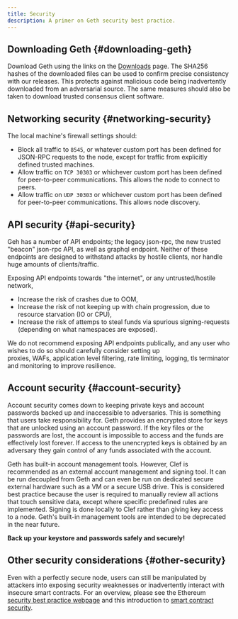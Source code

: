 ```yaml
---
title: Security
description: A primer on Geth security best practice.
---
```


## Downloading Geth {#downloading-geth}

Download Geth using the links on the [Downloads](/downloads) page. The SHA256 hashes of the downloaded files can be used to confirm precise consistency with our releases. This protects against malicious code being inadvertently downloaded from an adversarial source. The same measures should also be taken to download trusted consensus client software.

## Networking security {#networking-security}

The local machine's firewall settings should:

- Block all traffic to `8545`, or whatever custom port has been defined for JSON-RPC requests to the node, except for traffic from explicitly defined trusted machines.
- Allow traffic on `TCP 30303` or whichever custom port has been defined for peer-to-peer communications. This allows the node to connect to peers.
- Allow traffic on `UDP 30303` or whichever custom port has been defined for peer-to-peer communications. This allows node discovery.

## API security {#api-security}

Geh has a number of API endpoints; the legacy json-rpc, the new trusted "beacon" json-rpc API, as well as graphql endpoint. Neither of these
endpoints are designed to withstand attacks by hostile clients, nor handle huge amounts of clients/traffic. 

Exposing API endpoints towards "the internet", or any untrusted/hostile network, 

- Increase the risk of crashes due to OOM, 
- Increase the risk of not keeping up with chain progression, due to resource starvation (IO or CPU),
- Increase the risk of attemps to steal funds via spurious signing-requests (depending on what namespaces are exposed).

We do not recommend exposing API endpoints publically, and any user who wishes to do so should carefully consider setting up  
proxies, WAFs, application level filtering, rate limiting, logging, tls terminator and monitoring to improve resilience. 


## Account security {#account-security}

Account security comes down to keeping private keys and account passwords backed up and inaccessible to adversaries. This is something that users take responsibility for. Geth provides an encrypted store for keys that are unlocked using an account password. If the key files or the passwords are lost, the account is impossible to access and the funds are effectively lost forever. If access to the unencrypted keys is obtained by an adversary they gain control of any funds associated with the account.

Geth has built-in account management tools. However, Clef is recommended as an external account management and signing tool. It can be run decoupled from Geth and can even be run on dedicated secure external hardware such as a VM or a secure USB drive. This is considered best practice because the user is required to manually review all actions that touch sensitive data, except where specific predefined rules are implemented. Signing is done locally to Clef rather than giving key access to a node. Geth's built-in management tools are intended to be deprecated in the near future.

**Back up your keystore and passwords safely and securely!**

## Other security considerations {#other-security}

Even with a perfectly secure node, users can still be manipulated by attackers into exposing security weaknesses or inadvertently interact with insecure smart contracts. For an overview, please see the Ethereum [security best practice webpage](https://ethereum.org/en/security) and this introduction to [smart contract security](https://ethereum.org/en/developers/docs/smart-contracts/security).
